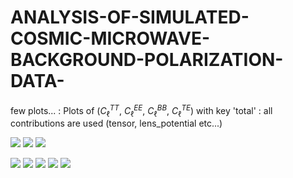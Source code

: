 # ANALYSIS-OF-SIMULATED-COSMIC-MICROWAVE-BACKGROUND-POLARIZATION-DATA-

few plots... : 
Plots of ($C_\ell^{TT}$, $C_\ell^{EE}$, $C_\ell^{BB}$, $C_\ell^{TE}$) with key 'total' : all contributions are used (tensor, lens_potential etc...)


![](https://i.imgur.com/lhL00Sf.jpg)
![](https://i.imgur.com/DxRPH8U.jpg)
![](https://i.imgur.com/8UEz7Bg.jpg)


![](https://i.imgur.com/ryl93Wx.jpg)
![](https://i.imgur.com/VB7Bga3.jpg)
![](https://i.imgur.com/F6iAZus.jpg)
![](https://i.imgur.com/kmtXpyH.jpg)
![](https://i.imgur.com/uRWs9k3.jpg)
